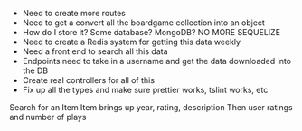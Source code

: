 -   Need to create more routes
-   Need to get a convert all the boardgame collection into an object
-   How do I store it? Some database? MongoDB? NO MORE SEQUELIZE
-   Need to create a Redis system for getting this data weekly
-   Need a front end to search all this data
-   Endpoints need to take in a username and get the data downloaded into the DB
-   Create real controllers for all of this
-   Fix up all the types and make sure prettier works, tslint works, etc

Search for an Item
Item brings up year, rating, description
Then user ratings and number of plays
